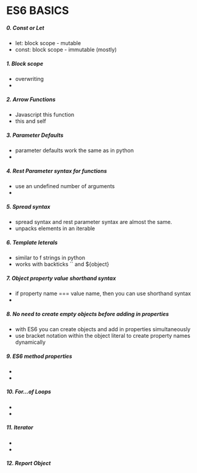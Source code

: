 # ES6 BASICS

##### 0. Const or Let
- let: block scope - mutable
- const: block scope - immutable (mostly)
##### 1. Block scope
- overwriting
-
##### 2. Arrow Functions
- Javascript this function
- this and self
##### 3. Parameter Defaults
- parameter defaults work the same as in python
-
##### 4. Rest Parameter syntax for functions
- use an undefined number of arguments
-
##### 5. Spread syntax
- spread syntax and rest parameter syntax are almost the same.
- unpacks elements in an iterable
##### 6. Template leterals
- similar to f strings in python
- works with backticks `` and ${object}
##### 7. Object property value shorthand syntax
- if property name === value name, then you can use shorthand syntax
-
##### 8. No need to create empty objects before adding in properties
- with ES6 you can create objects and add in properties simultaneously
- use bracket notation within the object literal to create property names dynamically
##### 9. ES6 method properties
-
-
##### 10. For...of Loops
-
-
##### 11. Iterator
-
-
##### 12. Report Object 